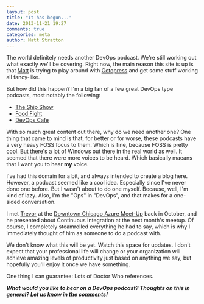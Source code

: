 ```yaml
---
layout: post
title: "It has begun..."
date: 2013-11-21 19:27
comments: true
categories: meta
author: Matt Stratton
---
```

The world definitely needs another DevOps podcast. We're still working out what exactly we'll be covering. Right now, the main reason this site is up is that [Matt](https://twitter.com/mattstratton) is trying to play around with [Octopress](http://www.octopress.org) and get some stuff working all fancy-like.

But how did this happen? I'm a big fan of a few great DevOps type podcasts, most notably the following:

* [The Ship Show](http://www.theshipshow.com)
* [Food Fight](http://foodfightshow.org/)
* [DevOps Cafe](http://devopscafe.org/)

With so much great content out there, why do we need another one? One thing that came to mind is that, for better or for worse, these podcasts have a very heavy FOSS focus to them. Which is fine, because FOSS is pretty cool. But there's a lot of Windows out there in the real world as well. It seemed that there were more voices to be heard. Which basically maeans that I want you to hear **my** voice. 

I've had this domain for a bit, and always intended to create a blog here. However, a podcast seemed like a cool idea. Especially since I've never done one before. But I wasn't about to do one myself. Because, well, I'm kind of lazy. Also, I'm the "Ops" in "DevOps", and that makes for a one-sided conversation. 

I met [Trevor](https://twitter.com/trevorghess) at the [Downtown Chicago Azure Meet-Up](http://www.meetup.com/Downtown-Chicago-Azure-Meet-Up/) back in October, and he presented about Continuous Integration at the next month's meetup. Of course, I completely steamrolled everything he had to say, which is why I immediately thought of him as someone to do a podcast with. 

We don't know what this will be yet. Watch this space for updates. I don't expect that your professional life will change or your organization will achieve amazing levels of productivity just based on anything we say, but hopefully you'll enjoy it once we have something. 

One thing I can guarantee: Lots of Doctor Who references.

***What would you like to hear on a DevOps podcast? Thoughts on this in general? Let us know in the comments!***